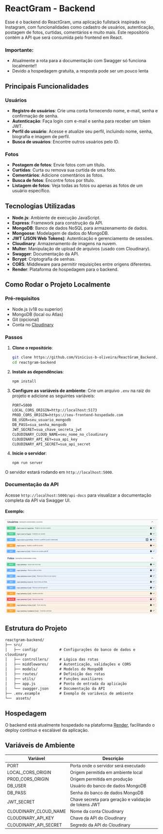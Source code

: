 # ReactGram - Backend

Esse é o backend do ReactGram, uma aplicação fullstack inspirada no Instagram, com funcionalidades como cadastro de usuários, autenticação, postagem de fotos, curtidas, comentários e muito mais. Este repositório contém a API que será consumida pelo frontend em React.

### Importante:

- Atualmente a rota para a documentação com Swagger só funciona localmente!!
- Devido a hospedagem gratuita, a resposta pode ser um pouco lenta

## Principais Funcionalidades

### Usuários

- **Registro de usuários**: Crie uma conta fornecendo nome, e-mail, senha e confirmação de senha.
- **Autenticação**: Faça login com e-mail e senha para receber um token JWT.
- **Perfil do usuário**: Acesse e atualize seu perfil, incluindo nome, senha, biografia e imagem de perfil.
- **Busca de usuários**: Encontre outros usuários pelo ID.

### Fotos

- **Postagem de fotos**: Envie fotos com um título.
- **Curtidas**: Curta ou remova sua curtida de uma foto.
- **Comentários**: Adicione comentários às fotos.
- **Busca de fotos**: Encontre fotos por título.
- **Listagem de fotos**: Veja todas as fotos ou apenas as fotos de um usuário específico.

## Tecnologias Utilizadas

- **Node.js**: Ambiente de execução JavaScript.
- **Express**: Framework para construção da API.
- **MongoDB**: Banco de dados NoSQL para armazenamento de dados.
- **Mongoose**: Modelagem de dados do MongoDB.
- **JWT (JSON Web Tokens)**: Autenticação e gerenciamento de sessões.
- **Cloudinary**: Armazenamento de imagens na nuvem.
- **Multer**: Manipulação de upload de arquivos (usado com Cloudinary).
- **Swagger**: Documentação da API.
- **Bcrypt**: Criptografia de senhas.
- **CORS**: Middleware para permitir requisições entre origens diferentes.
- **Render**: Plataforma de hospedagem para o backend.

## Como Rodar o Projeto Localmente

### Pré-requisitos

- Node.js (v18 ou superior)
- MongoDB (local ou Atlas)
- Git (opcional)
- Conta no [Cloudinary](https://cloudinary.com/)

### Passos

1. **Clone o repositório**:

    ```bash
    git clone https://github.com/Vinicius-b-oliveira/ReactGram_Backend.git
    cd reactgram-backend
    ```

2. **Instale as dependências**:

    ```bash
    npm install
    ```

3. **Configure as variáveis de ambiente**:
   Crie um arquivo `.env` na raiz do projeto e adicione as seguintes variáveis:

    ```env
    PORT=5000
    LOCAL_CORS_ORIGIN=http://localhost:5173
    PROD_CORS_ORIGIN=https://seu-frontend-hospedado.com
    DB_USER=seu_usuario_mongodb
    DB_PASS=sua_senha_mongodb
    JWT_SECRET=sua_chave_secreta_jwt
    CLOUDINARY_CLOUD_NAME=seu_nome_no_cloudinary
    CLOUDINARY_API_KEY=sua_api_key
    CLOUDINARY_API_SECRET=sua_api_secret
    ```

4. **Inicie o servidor**:
    ```bash
    npm run server
    ```

O servidor estará rodando em `http://localhost:5000`.

### Documentação da API

Acesse `http://localhost:5000/api-docs` para visualizar a documentação completa da API via Swagger UI.

#### Exemplo:

![Rotas da API no Swagger](./assets/swagger-routes.png)

## Estrutura do Projeto

```
reactgram-backend/
├── src/
│   ├── config/          # Configurações do banco de dados e cloudinary
│   ├── controllers/     # Lógica das rotas
│   ├── middlewares/     # Autenticação, validações e CORS
│   ├── models/          # Modelos do MongoDB
│   ├── routes/          # Definição das rotas
│   ├── utils/           # Funções auxiliares
│   ├── app.js           # Ponto de entrada da aplicação
│   └── swagger.json     # Documentação da API
├── .env.example         # Exemplo de variáveis de ambiente
└──  assets/
```

## Hospedagem

O backend está atualmente hospedado na plataforma [Render](https://render.com/), facilitando o deploy contínuo e escalável da aplicação.

## Variáveis de Ambiente

| Variável              | Descrição                                            |
| --------------------- | ---------------------------------------------------- |
| PORT                  | Porta onde o servidor será executado                 |
| LOCAL_CORS_ORIGIN     | Origem permitida em ambiente local                   |
| PROD_CORS_ORIGIN      | Origem permitida em produção                         |
| DB_USER               | Usuário do banco de dados MongoDB                    |
| DB_PASS               | Senha do banco de dados MongoDB                      |
| JWT_SECRET            | Chave secreta para geração e validação de tokens JWT |
| CLOUDINARY_CLOUD_NAME | Nome da conta Cloudinary                             |
| CLOUDINARY_API_KEY    | Chave da API do Cloudinary                           |
| CLOUDINARY_API_SECRET | Segredo da API do Cloudinary                         |
